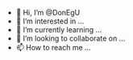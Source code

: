 - 👋 Hi, I’m @DonEgU
- 👀 I’m interested in ...
- 🌱 I’m currently learning ...
- 💞️ I’m looking to collaborate on ...
- 📫 How to reach me ...

<!---
DonEgU/DonEgU is a ✨ special ✨ repository because its `README.md` (this file) appears on your GitHub profile.
You can click the Preview link to take a look at your changes.
--->
